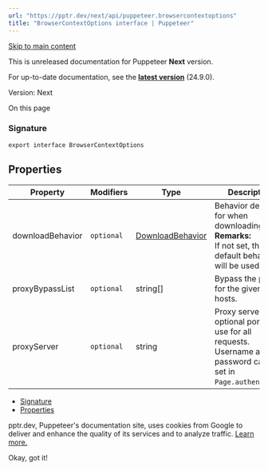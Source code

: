 ```yaml
---
url: "https://pptr.dev/next/api/puppeteer.browsercontextoptions"
title: "BrowserContextOptions interface | Puppeteer"
---
```


[Skip to main content](https://pptr.dev/next/api/puppeteer.browsercontextoptions#__docusaurus_skipToContent_fallback)

This is unreleased documentation for Puppeteer **Next** version.

For up-to-date documentation, see the **[latest version](https://pptr.dev/api/puppeteer.browsercontextoptions)** (24.9.0).

Version: Next

On this page

### Signature [​](https://pptr.dev/next/api/puppeteer.browsercontextoptions\#signature "Direct link to Signature")

```codeBlockLines_RjmQ
export interface BrowserContextOptions

```

## Properties [​](https://pptr.dev/next/api/puppeteer.browsercontextoptions\#properties "Direct link to Properties")

| Property | Modifiers | Type | Description | Default |
| --- | --- | --- | --- | --- |
| downloadBehavior | `optional` | [DownloadBehavior](https://pptr.dev/next/api/puppeteer.downloadbehavior) | Behavior definition for when downloading a file.<br>**Remarks:**<br>If not set, the default behavior will be used. |  |
| proxyBypassList | `optional` | string\[\] | Bypass the proxy for the given list of hosts. |  |
| proxyServer | `optional` | string | Proxy server with optional port to use for all requests. Username and password can be set in `Page.authenticate`. |  |

- [Signature](https://pptr.dev/next/api/puppeteer.browsercontextoptions#signature)
- [Properties](https://pptr.dev/next/api/puppeteer.browsercontextoptions#properties)

pptr.dev, Puppeteer's documentation site, uses cookies from Google to deliver and enhance the quality of its services and to analyze traffic. [Learn more.](https://policies.google.com/technologies/cookies)

Okay, got it!